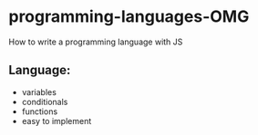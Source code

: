 # programming-languages-OMG
How to write a programming language with JS


## Language:
* variables
* conditionals
* functions
* easy to implement